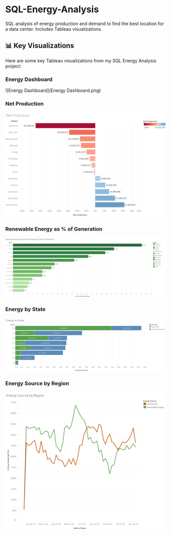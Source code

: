 # SQL-Energy-Analysis
SQL analysis of energy production and demand to find the best location for a data center. Includes Tableau visualizations.

## 📊 Key Visualizations
Here are some key Tableau visualizations from my SQL Energy Analysis project:

### Energy Dashboard  
![Energy Dashboard](Energy Dashboard.png)

### Net Production  
![Net Production](Net_Production.png)

### Renewable Energy as % of Generation  
![Renewable Energy](Renewable_Energy.png)

### Energy by State  
![Energy by State](Energy_by_State.png)

### Energy Source by Region  
![Energy Source by Region](Energy_Source_by_Region.png)




